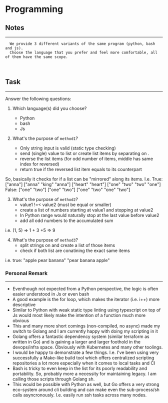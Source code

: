 # Programming

## Notes
---
```
  We provide 3 different variants of the same program (python, bash and js).
  Choose the language that you prefer and feel more comfortable, all of them have the same scope.
```

&nbsp;
## Task
---
Answer the following questions:

1. Which language(s) did you choose?
   - Python
   - bash
   - Js

2. What's the purpose of `method1`?
   - Only string input is valid (static type checking)
   - send (single) value to list or create list items by separating on <space>.
   - reverse the list items (for odd number of items, middle has same index for reversed)
   - return true if the reversed list item equals to its counterpart

  So, basically it checks for if a list can be "mirrored" along its items. I.e.
  True: ["anna"] ["anna" "king" "anna"] ["heart" "heart"] ["one" "two" "two" "one"]
  False: ["one" "two"] ["one" "two"] ["one" "two" "one" "two"]

3. What's the purpose of `method2`?
   - value1 !=< value2 (must be equal or smaller)
   - create a list of numbers starting at value1 and stopping at value2
   - In Python range would naturally stop at the last value before value2
   - add all odd numbers to the accumulated sum

  i.e. (1, 5) => 1 + 3 +5 => 9

4. What's the purpose of `method3`?
   - split strings on <space> and create a list of those items
   - check if both list are conatining the exact same items

  i.e. true: "apple pear banana" "pear banana apple"


### Personal Remark
---
- Eventhough not expected from a Python perspective, the logic is often easier understood in Js or even bash
- A good example is the for loop, which makes the iterator (i.e. i++) more descriptive
- Similar to Python with weak static type linting using typescript on top of Js would most likely make the intention of a function much more obvious
- This and many more short comings (non-compiled, no async) made my switch to Golang and I am currently happy with doing my scripting in it
- Golang offers a fantastic dependency system (similar terraform as written in Go) and is gaining a larger and larger foothold in the devops/infra space. Obviously with Kubernetes and many other toolings.
- I would be happy to demonstrate a few things. I.e. I've been using very successfully a Make-like build tool which offers centralized scripting repositories a lot more especially when it comes to local tasks and CI
- Bash is tricky to even keep in the list for its poorly readability and portability. So, probably more a necessity for maintaining legacy. I am calling those scripts through Golang sh.
- This would be possible with Python as well, but Go offers a very strong eco-system around cli building and can make even the sub-process/sh calls asyncronously. I.e. easily run ssh tasks across many nodes.
